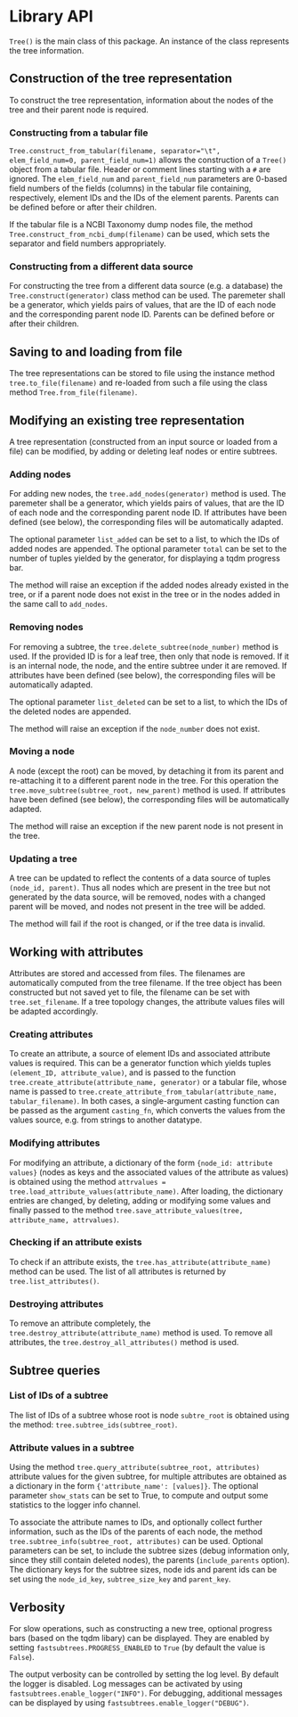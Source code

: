 # Library API

``Tree()`` is the main class of this package. An instance of the class
represents the tree information.

## Construction of the tree representation

To construct the tree representation, information about
the nodes of the tree and their parent node is required.

### Constructing from a tabular file

``Tree.construct_from_tabular(filename, separator="\t", elem_field_num=0, parent_field_num=1)``
allows the construction of a `Tree()` object from a tabular file.
Header or comment lines starting with a `#` are ignored.
The `elem_field_num` and `parent_field_num` parameters are 0-based field
numbers of the fields (columns) in the tabular file containing, respectively,
element IDs and the IDs of the element parents. Parents can be defined before
or after their children.

If the tabular file is a NCBI Taxonomy dump nodes file, the method
``Tree.construct_from_ncbi_dump(filename)`` can be used, which sets the
separator and field numbers appropriately.

### Constructing from a different data source

For constructing the tree from a different data source (e.g. a database)
the `Tree.construct(generator)` class method can be used.
The paremeter shall be a generator, which yields pairs of values, that
are the ID of each node and the corresponding parent node ID.
Parents can be defined before or after their children.

## Saving to and loading from file

The tree representations can be stored to file using the instance method
`tree.to_file(filename)` and re-loaded from such a file using
the class method `Tree.from_file(filename)`.

## Modifying an existing tree representation

A tree representation (constructed from an input source or loaded from
a file) can be modified, by adding or deleting leaf nodes or entire subtrees.

### Adding nodes

For adding new nodes, the ``tree.add_nodes(generator)`` method is used.
The paremeter shall be a generator, which yields pairs of values, that
are the ID of each node and the corresponding parent node ID.
If attributes have been defined (see below), the corresponding files
will be automatically adapted.

The optional parameter ``list_added`` can be set to a list, to which
the IDs of added nodes are appended.
The optional parameter ``total`` can be set to the number of tuples
yielded by the generator, for displaying a tqdm progress bar.

The method will raise an exception if the added nodes already existed in the tree,
or if a parent node does not exist in the tree or in the nodes
added in the same call to ``add_nodes``.

### Removing nodes

For removing a subtree, the ``tree.delete_subtree(node_number)`` method is used.
If the provided ID is for a leaf tree, then only that node is removed.
If it is an internal node, the node, and the entire subtree under it
are removed.
If attributes have been defined (see below), the corresponding files
will be automatically adapted.

The optional parameter ``list_deleted`` can be set to a list, to which
the IDs of the deleted nodes are appended.

The method will raise an exception if the ``node_number`` does not exist.

### Moving a node

A node (except the root) can be moved, by detaching it from its parent
and re-attaching it to a different parent node in the tree.
For this operation the ``tree.move_subtree(subtree_root, new_parent)``
method is used.
If attributes have been defined (see below), the corresponding files
will be automatically adapted.

The method will raise an exception if the new parent node is not present
in the tree.

### Updating a tree

A tree can be updated to reflect the contents of a data source of
tuples ``(node_id, parent)``. Thus all nodes which are present in the
tree but not generated by the data source, will be removed, nodes
with a changed parent will be moved, and nodes not present in the
tree will be added.

The method will fail if the root is changed, or if the tree data
is invalid.

## Working with attributes

Attributes are stored and accessed from files. The filenames are automatically
computed from the tree filename. If the tree object has been constructed but not
saved yet to file, the filename can be set with ``tree.set_filename``.
If a tree topology changes, the attribute values files will be adapted
accordingly.

### Creating attributes

To create an attribute, a source of element IDs and associated attribute values
is required. This can be a generator function which yields tuples
``(element_ID, attribute_value)``, and is passed to the function
``tree.create_attribute(attribute_name, generator)`` or a tabular file,
whose name is passed to
``tree.create_attribute_from_tabular(attribute_name, tabular_filename)``.
In both cases, a single-argument casting function can be passed as the argument
``casting_fn``, which converts the values from the values source, e.g. from
strings to another datatype.

### Modifying attributes

For modifying an attribute, a dictionary of the form
``{node_id: attribute values}``
(nodes as keys and the associated values of the attribute as values)
is obtained using the method
``attrvalues = tree.load_attribute_values(attribute_name)``.
After loading, the dictionary entries are changed, by deleting, adding or
modifying some values and finally passed to the method
``tree.save_attribute_values(tree, attribute_name, attrvalues)``.

### Checking if an attribute exists

To check if an attribute exists, the ``tree.has_attribute(attribute_name)``
method can be used. The list of all attributes is returned by
``tree.list_attributes()``.

### Destroying attributes

To remove an attribute completely, the
``tree.destroy_attribute(attribute_name)`` method is used. To remove all
attributes, the ``tree.destroy_all_attributes()`` method is used.

## Subtree queries

### List of IDs of a subtree

The list of IDs of a subtree whose root is node `subtre_root` is obtained using
the method: `tree.subtree_ids(subtree_root)`.

### Attribute values in a subtree

Using the method ``tree.query_attribute(subtree_root, attributes)``
attribute values for the given subtree, for multiple attributes are obtained as
a dictionary in the form ``{'attribute_name': [values]}``.
The optional parameter ``show_stats`` can be set to True, to compute
and output some statistics to the logger info channel.

To associate the attribute names to IDs, and optionally collect further
information, such as the IDs of the parents of each node, the method
``tree.subtree_info(subtree_root, attributes)`` can be used.
Optional parameters can be set, to include the subtree sizes (debug information
only, since they still contain deleted nodes), the parents
(``include_parents`` option). The dictionary
keys for the subtree sizes, node ids and parent ids can be set
using the ``node_id_key``, ``subtree_size_key`` and ``parent_key``.

## Verbosity

For slow operations, such as constructing a new tree, optional progress bars
(based on the tqdm libary) can be displayed. They are enabled by setting
`fastsubtrees.PROGRESS_ENABLED` to `True` (by default the value is `False`).

The output verbosity can be controlled by setting the log level.
By default the logger is disabled.
Log messages can be activated by using `fastsubtrees.enable_logger("INFO")`.
For debugging, additional messages can be displayed by using
`fastsubtrees.enable_logger("DEBUG")`.
